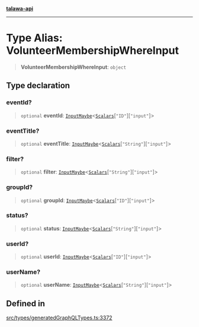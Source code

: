 [**talawa-api**](../../../README.md)

***

# Type Alias: VolunteerMembershipWhereInput

> **VolunteerMembershipWhereInput**: `object`

## Type declaration

### eventId?

> `optional` **eventId**: [`InputMaybe`](InputMaybe.md)\<[`Scalars`](Scalars.md)\[`"ID"`\]\[`"input"`\]\>

### eventTitle?

> `optional` **eventTitle**: [`InputMaybe`](InputMaybe.md)\<[`Scalars`](Scalars.md)\[`"String"`\]\[`"input"`\]\>

### filter?

> `optional` **filter**: [`InputMaybe`](InputMaybe.md)\<[`Scalars`](Scalars.md)\[`"String"`\]\[`"input"`\]\>

### groupId?

> `optional` **groupId**: [`InputMaybe`](InputMaybe.md)\<[`Scalars`](Scalars.md)\[`"ID"`\]\[`"input"`\]\>

### status?

> `optional` **status**: [`InputMaybe`](InputMaybe.md)\<[`Scalars`](Scalars.md)\[`"String"`\]\[`"input"`\]\>

### userId?

> `optional` **userId**: [`InputMaybe`](InputMaybe.md)\<[`Scalars`](Scalars.md)\[`"ID"`\]\[`"input"`\]\>

### userName?

> `optional` **userName**: [`InputMaybe`](InputMaybe.md)\<[`Scalars`](Scalars.md)\[`"String"`\]\[`"input"`\]\>

## Defined in

[src/types/generatedGraphQLTypes.ts:3372](https://github.com/Suyash878/talawa-api/blob/e4413cec641a837926071678fed3c7f67234e31e/src/types/generatedGraphQLTypes.ts#L3372)
